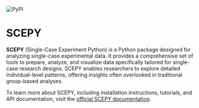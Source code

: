 ![PyPI](https://img.shields.io/pypi/v/scepy)

# SCEPY

**SCEPY** (Single-Case Experiment Python) is a Python package designed for analyzing single-case experimental data. It provides a comprehensive set of tools to prepare, analyze, and visualize data specifically tailored for single-case research designs. SCEPY enables researchers to explore detailed individual-level patterns, offering insights often overlooked in traditional group-based analyses.

To learn more about SCEPY, including installation instructions, tutorials, and API documentation, visit the [official SCEPY documentation](https://ahsankhodami.github.io/scepy/intro.html).